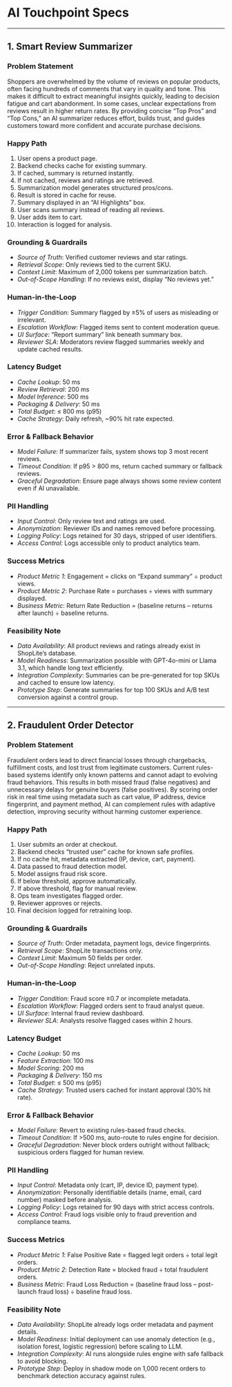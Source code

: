 # AI Touchpoint Specs

---
## 1. Smart Review Summarizer

### Problem Statement
Shoppers are overwhelmed by the volume of reviews on popular products, often facing hundreds of comments that vary in quality and tone. This makes it difficult to extract meaningful insights quickly, leading to decision fatigue and cart abandonment. In some cases, unclear expectations from reviews result in higher return rates. By providing concise “Top Pros” and “Top Cons,” an AI summarizer reduces effort, builds trust, and guides customers toward more confident and accurate purchase decisions.

### Happy Path
1. User opens a product page.  
2. Backend checks cache for existing summary.  
3. If cached, summary is returned instantly.  
4. If not cached, reviews and ratings are retrieved.  
5. Summarization model generates structured pros/cons.  
6. Result is stored in cache for reuse.  
7. Summary displayed in an “AI Highlights” box.  
8. User scans summary instead of reading all reviews.  
9. User adds item to cart.  
10. Interaction is logged for analysis.  

### Grounding & Guardrails
- *Source of Truth*: Verified customer reviews and star ratings.  
- *Retrieval Scope*: Only reviews tied to the current SKU.  
- *Context Limit*: Maximum of 2,000 tokens per summarization batch.  
- *Out-of-Scope Handling*: If no reviews exist, display “No reviews yet.”  

### Human-in-the-Loop
- *Trigger Condition*: Summary flagged by ≥5% of users as misleading or irrelevant.  
- *Escalation Workflow*: Flagged items sent to content moderation queue.  
- *UI Surface*: “Report summary” link beneath summary box.  
- *Reviewer SLA*: Moderators review flagged summaries weekly and update cached results.  

### Latency Budget
- *Cache Lookup*: 50 ms  
- *Review Retrieval*: 200 ms  
- *Model Inference*: 500 ms  
- *Packaging & Delivery*: 50 ms  
- *Total Budget*: ≤ 800 ms (p95)  
- *Cache Strategy*: Daily refresh, ~90% hit rate expected.  

### Error & Fallback Behavior
- *Model Failure*: If summarizer fails, system shows top 3 most recent reviews.  
- *Timeout Condition*: If p95 > 800 ms, return cached summary or fallback reviews.  
- *Graceful Degradation*: Ensure page always shows some review content even if AI unavailable.  

### PII Handling
- *Input Control*: Only review text and ratings are used.  
- *Anonymization*: Reviewer IDs and names removed before processing.  
- *Logging Policy*: Logs retained for 30 days, stripped of user identifiers.  
- *Access Control*: Logs accessible only to product analytics team.  

### Success Metrics
- *Product Metric 1*: Engagement = clicks on “Expand summary” ÷ product views.  
- *Product Metric 2*: Purchase Rate = purchases ÷ views with summary displayed.  
- *Business Metric*: Return Rate Reduction = (baseline returns – returns after launch) ÷ baseline returns.  

### Feasibility Note
- *Data Availability*: All product reviews and ratings already exist in ShopLite’s database.  
- *Model Readiness*: Summarization possible with GPT-4o-mini or Llama 3.1, which handle long text efficiently.  
- *Integration Complexity*: Summaries can be pre-generated for top SKUs and cached to ensure low latency.  
- *Prototype Step*: Generate summaries for top 100 SKUs and A/B test conversion against a control group.  

---

## 2. Fraudulent Order Detector

### Problem Statement
Fraudulent orders lead to direct financial losses through chargebacks, fulfillment costs, and lost trust from legitimate customers. Current rules-based systems identify only known patterns and cannot adapt to evolving fraud behaviors. This results in both missed fraud (false negatives) and unnecessary delays for genuine buyers (false positives). By scoring order risk in real time using metadata such as cart value, IP address, device fingerprint, and payment method, AI can complement rules with adaptive detection, improving security without harming customer experience.

### Happy Path
1. User submits an order at checkout.  
2. Backend checks “trusted user” cache for known safe profiles.  
3. If no cache hit, metadata extracted (IP, device, cart, payment).  
4. Data passed to fraud detection model.  
5. Model assigns fraud risk score.  
6. If below threshold, approve automatically.  
7. If above threshold, flag for manual review.  
8. Ops team investigates flagged order.  
9. Reviewer approves or rejects.  
10. Final decision logged for retraining loop.  

### Grounding & Guardrails
- *Source of Truth*: Order metadata, payment logs, device fingerprints.  
- *Retrieval Scope*: ShopLite transactions only.  
- *Context Limit*: Maximum 50 fields per order.  
- *Out-of-Scope Handling*: Reject unrelated inputs.  

### Human-in-the-Loop
- *Trigger Condition*: Fraud score ≥0.7 or incomplete metadata.  
- *Escalation Workflow*: Flagged orders sent to fraud analyst queue.  
- *UI Surface*: Internal fraud review dashboard.  
- *Reviewer SLA*: Analysts resolve flagged cases within 2 hours.  

### Latency Budget
- *Cache Lookup*: 50 ms  
- *Feature Extraction*: 100 ms  
- *Model Scoring*: 200 ms  
- *Packaging & Delivery*: 150 ms  
- *Total Budget*: ≤ 500 ms (p95)  
- *Cache Strategy*: Trusted users cached for instant approval (30% hit rate).  

### Error & Fallback Behavior
- *Model Failure*: Revert to existing rules-based fraud checks.  
- *Timeout Condition*: If >500 ms, auto-route to rules engine for decision.  
- *Graceful Degradation*: Never block orders outright without fallback; suspicious orders flagged for human review.  

### PII Handling
- *Input Control*: Metadata only (cart, IP, device ID, payment type).  
- *Anonymization*: Personally identifiable details (name, email, card number) masked before analysis.  
- *Logging Policy*: Logs retained for 90 days with strict access controls.  
- *Access Control*: Fraud logs visible only to fraud prevention and compliance teams.  

### Success Metrics
- *Product Metric 1*: False Positive Rate = flagged legit orders ÷ total legit orders.  
- *Product Metric 2*: Detection Rate = blocked fraud ÷ total fraudulent orders.  
- *Business Metric*: Fraud Loss Reduction = (baseline fraud loss – post-launch fraud loss) ÷ baseline fraud loss.  

### Feasibility Note
- *Data Availability*: ShopLite already logs order metadata and payment details.  
- *Model Readiness*: Initial deployment can use anomaly detection (e.g., isolation forest, logistic regression) before scaling to LLM.  
- *Integration Complexity*: AI runs alongside rules engine with safe fallback to avoid blocking.  
- *Prototype Step*: Deploy in shadow mode on 1,000 recent orders to benchmark detection accuracy against rules.
